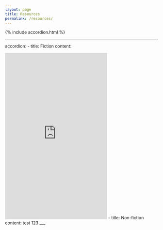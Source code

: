 ```yaml
---
layout: page
title: Resources
permalink: /resources/
---
```

{% include accordion.html %}
___
accordion:
    - title: Fiction</button>
      content:
<iframe type="text/html" width="336" height="550" frameborder="0" allowfullscreen style="max-width:100%" src="https://read.amazon.com/kp/card?asin=B07H29P76R&preview=inline&linkCode=kpe&ref_=cm_sw_r_kb_dp_EV21YKANP3PG5GJKRYWX" ></iframe>
    - title: Non-fiction</button>
    content: test 123
___

